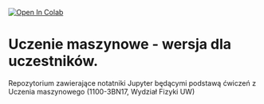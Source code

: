 [![Open In Colab](https://colab.research.google.com/assets/colab-badge.svg)](https://colab.research.google.com/github/akalinow/Uczenie_maszynowe/blob/2023_2024)


# Uczenie maszynowe - wersja dla uczestników.
Repozytorium zawierające notatniki Jupyter będącymi podstawą ćwiczeń z Uczenia maszynowego 
(1100-3BN17, Wydział Fizyki UW)


